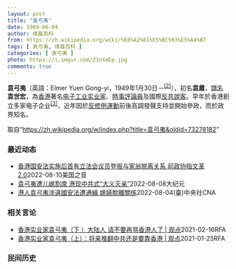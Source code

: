 ```yaml
---
layout: post
title: "袁弓夷"
date: 1989-06-04
author: 维基百科
from: https://zh.wikipedia.org/wiki/%E8%A2%81%E5%BC%93%E5%A4%B7
tags: [ 袁弓夷, 维基百科 ]
categories: [ 袁弓夷 ]
photo: https://i.imgur.com/ZJnXmEp.jpg
comments: true
---
```

<div class="mw-parser-output"><div id="noteTA-fe69cc4" class="noteTA"><div class="noteTA-group"><div data-noteta-group-source="module" data-noteta-group="地名"></div></div></div>

<p><b>袁弓夷</b>（英語：<span lang="en">Elmer Yuen Gong-yi</span>，1949年1月30日<span class="useeditintro" title="Template:BLP editintro">－</span><sup id="cite_ref-2" class="reference"><a href="#cite_note-2">[2]</a></sup>），初名<b>袁肅</b>，<a href="/wiki/%E8%AD%9C%E5%90%8D" title="譜名">譜名</a><b>袁世宏</b>，為<a href="/wiki/%E9%A6%99%E6%B8%AF" title="香港">香港</a>著名<a href="/wiki/%E7%94%B5%E5%AD%90%E5%B7%A5%E4%B8%9A" title="电子工业">电子工业</a><a href="/wiki/%E5%AF%A6%E6%A5%AD%E5%AE%B6" class="mw-redirect" title="實業家">实业家</a>、<a href="/wiki/%E6%99%82%E4%BA%8B%E8%A9%95%E8%AB%96%E5%93%A1" title="時事評論員">時事評論員</a>及國際<a href="/wiki/%E5%8F%8D%E5%85%B1" class="mw-redirect" title="反共">反共</a><a href="/wiki/%E6%B8%B8%E8%AF%B4%E9%9B%86%E5%9B%A2" title="游说集团">說客</a>。早年於香港創立多家电子企业<sup id="cite_ref-Yuen_family_3-0" class="reference"><a href="#cite_note-Yuen_family-3">[3]</a></sup>，近年因於<a href="/wiki/%E5%8F%8D%E4%BF%AE%E4%BE%8B%E9%81%8B%E5%8B%95" class="mw-redirect" title="反修例運動">反修例運動</a>前後高調發聲支持並開始參政，而於政界知名。
</p>
</div><noscript><img src="//zh.wikipedia.org/wiki/Special:CentralAutoLogin/start?type=1x1" alt="" title="" width="1" height="1" style="border: none; position: absolute;"></noscript>
<div class="printfooter">取自“<a dir="ltr" href="https://zh.wikipedia.org/w/index.php?title=袁弓夷&amp;oldid=73278182">https://zh.wikipedia.org/w/index.php?title=袁弓夷&amp;oldid=73278182</a>”</div><div id="recent-news"><h3>最近动态</h3><ul><li><a href="https://nodebe4.github.io/waimei/2022-08-10/%E9%A6%99%E6%B8%AF%E5%9B%BD%E5%AE%89%E6%B3%95%E5%AE%9E%E6%96%BD%E5%90%8E%E9%A6%96%E6%9C%89%E7%AB%8B%E6%B3%95%E4%BC%9A%E8%AE%AE%E5%91%98%E7%99%BB%E6%8A%A5%E4%B8%8E%E5%AE%B6%E7%BF%81%E8%84%B1%E7%A6%BB%E5%85%B3%E7%B3%BB-%E5%89%8D%E6%94%BF%E5%8D%8F%E6%8C%87%E6%96%87%E9%9D%A92.0" title="香港国安法实施后首有立法会议员登报与家翁脱离关系 前政协指文革2.0—— Wed, 10 Aug 2022 18:27:05 GMT 香港新民党立法会议员容海恩，登报与家翁袁弓夷脱离关系 (网上...">香港国安法实施后首有立法会议员登报与家翁脱离关系 前政协指文革2.0</a><time>2022-08-10</time><a class="tag">美国之音</a></li>
<li><a href="https://nodebe4.github.io/waimei/2022-08-08/%E8%A2%81%E5%BC%93%E5%A4%B7%E9%81%AD%E5%84%BF%E5%AA%B3%E5%89%B2%E5%B8%AD-%E6%B8%AF%E7%8E%B0%E4%B8%AD%E5%85%B1%E5%BC%8F-%E5%A4%A7%E4%B9%89%E7%81%AD%E4%BA%B2" title="袁弓夷遭儿媳割席 港现中共式“大义灭亲”—— 【大纪元2022年08月09日讯】（大纪元专题部记者记者叶依帆采访报导）“我做的事不会改变，她做的事也都不会改变，她有她的政治立场，我有我的，这才叫...">袁弓夷遭儿媳割席 港现中共式“大义灭亲”</a><time>2022-08-08</time><a class="tag">大纪元</a></li>
<li><a href="https://nodebe4.github.io/waimei/2022-08-04/%E6%B8%AF%E4%BA%BA%E8%A2%81%E5%BC%93%E5%A4%B7%E6%B6%89%E9%81%95%E5%9C%8B%E5%AE%89%E6%B3%95%E9%81%AD%E9%80%9A%E7%B7%9D-%E5%AA%B3%E5%A9%A6%E8%84%AB%E9%9B%A2%E9%97%9C%E4%BF%82" title="港人袁弓夷涉違國安法遭通緝 媳婦脫離關係—— （中央社記者張謙香港5日電）香港新民黨立法會議員容海恩今天在報章刊登聲明，表示與袁弓夷脫離「爺媳關係」；袁弓夷為「反送中」運動支持者，日前因為在加拿...">港人袁弓夷涉違國安法遭通緝  媳婦脫離關係</a><time>2022-08-04</time><a class="tag">(臺)中央社CNA</a></li>
</ul></div><div id="open-opinion"><h3>相关言论</h3><ul><li><a href="https://nodebe4.github.io/opinion/2021-02-16/%E9%A6%99%E6%B8%AF%E5%AE%9E%E4%B8%9A%E5%AE%B6%E8%A2%81%E5%BC%93%E5%A4%B7-%E4%B8%8B-%E5%A4%A7%E9%99%86%E4%BA%BA-%E8%AF%B7%E4%B8%8D%E8%A6%81%E5%86%8D%E9%AA%82%E9%A6%99%E6%B8%AF%E4%BA%BA%E4%BA%86-%E8%A7%82%E7%82%B9/" title="自由亚洲电台">香港实业家袁弓夷（下 ）大陆人 请不要再骂香港人了 | 观点</a><time>2021-02-16</time><a class="tag">RFA</a></li>
<li><a href="https://nodebe4.github.io/opinion/2021-01-25/%E9%A6%99%E6%B8%AF%E5%AE%9E%E4%B8%9A%E5%AE%B6%E8%A2%81%E5%BC%93%E5%A4%B7-%E4%B8%8A-%E5%B0%86%E6%9D%A5%E6%8E%A8%E7%BF%BB%E4%B8%AD%E5%85%B1%E8%BF%98%E6%98%AF%E8%A6%81%E9%9D%A0%E9%A6%99%E6%B8%AF-%E8%A7%82%E7%82%B9/" title="自由亚洲电台">香港实业家袁弓夷（上）：将来推翻中共还是要靠香港 | 观点</a><time>2021-01-25</time><a class="tag">RFA</a></li>
</ul></div><div id="mjls-record"><h3>民间历史</h3><ul></ul></div>